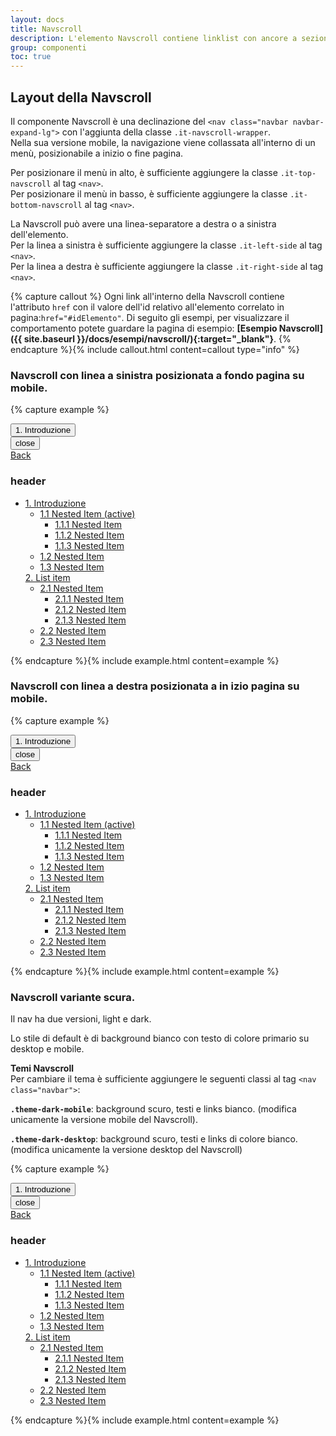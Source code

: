 ```yaml
---
layout: docs
title: Navscroll
description: L'elemento Navscroll contiene linklist con ancore a sezioni della pagina in cui è contenuta
group: componenti
toc: true
---
```


## Layout della Navscroll

Il componente Navscroll è una declinazione del `<nav class="navbar navbar-expand-lg">` con l'aggiunta della classe `.it-navscroll-wrapper`.  
Nella sua versione mobile, la navigazione viene collassata all'interno di un menù, posizionabile a inizio o fine pagina.

Per posizionare il menù in alto, è sufficiente aggiungere la classe `.it-top-navscroll` al tag `<nav>`.  
Per posizionare il menù in basso, è sufficiente aggiungere la classe `.it-bottom-navscroll` al tag `<nav>`.

La Navscroll può avere una linea-separatore a destra o a sinistra dell'elemento.  
Per la linea a sinistra  è sufficiente aggiungere la classe `.it-left-side` al tag `<nav>`.  
Per la linea a destra  è sufficiente aggiungere la classe `.it-right-side` al tag `<nav>`.

{% capture callout %}
Ogni link all'interno della Navscroll contiene l'attributo `href` con il valore dell'id relativo all'elemento correlato in pagina:`href="#idElemento"`.
Di seguito gli esempi, per visualizzare il comportamento potete guardare la pagina di esempio: **[Esempio Navscroll]({{ site.baseurl }}/docs/esempi/navscroll/){:target="_blank"}**.
{% endcapture %}{% include callout.html content=callout type="info" %}


### Navscroll con linea a sinistra posizionata a fondo pagina su mobile.
{% capture example %}
<nav class="navbar it-navscroll-wrapper navbar-expand-lg it-bottom-navscroll it-left-side">
  <button class="custom-navbar-toggler" type="button" aria-controls="navbarNav" aria-expanded="false" aria-label="Toggle navigation" data-target="#navbarNav"><span class="it-list"></span>1. Introduzione
  </button>
  <div class="navbar-collapsable" id="navbarNav">
    <div class="overlay"></div>
    <div class="close-div sr-only">
      <button class="btn close-menu" type="button"><span class="it-close"></span>close
      </button>
    </div>
    <a class="it-back-button" href="#"><i class="it-chevron-left " aria-hidden="true"> </i><span>Back </span></a>
    <div class="menu-wrapper">
      <div class="link-list-wrapper">
        <h3 class="no_toc">header</h3>
        <ul class="link-list">
          <li class="nav-item active">
            <a class="nav-link active" href="#1"><span>1. Introduzione </span></a>
            <ul class="link-list">
              <li class="nav-link active">
                <a class="nav-link active" href="#1_1"><span>1.1 Nested Item (active) </span></a>
                <ul class="tertiary link-list">
                  <li class="nav-link"><a class="nav-link" href="#1_1_1"><span>1.1.1 Nested Item </span></a></li>
                  <li class="nav-link"><a class="nav-link" href="#1_1_2"><span>1.1.2 Nested Item </span></a></li>
                  <li class="nav-link"><a class="nav-link" href="#1_1_3"><span>1.1.3 Nested Item </span></a></li>
                </ul>
              </li>
              <li class="nav-link">
                <a class="nav-link" href="#1_2"><span>1.2 Nested Item </span></a>
              </li>
              <li class="nav-link">
                <a class="nav-link" href="#1_3"><span>1.3 Nested Item </span></a>
              </li>
            </ul>
            <a class="nav-link" href="#2"><span>2. List item </span></a>
            <ul class="link-list">
              <li class="nav-link">
                <a class="nav-link" href="#2_1"><span>2.1 Nested Item </span></a>
                <ul class="tertiary link-list">
                  <li class="nav-link"><a class="nav-link" href="#2_1_1"><span>2.1.1 Nested Item </span></a></li>
                  <li class="nav-link"><a class="nav-link" href="#2_1_2"><span>2.1.2 Nested Item </span></a></li>
                  <li class="nav-link"><a class="nav-link" href="#2_1_3"><span>2.1.3 Nested Item </span></a></li>
                </ul>
              </li>
              <li class="nav-link">
                <a class="nav-link" href="#2_2"><span>2.2 Nested Item </span></a>
              </li>
              <li class="nav-link">
                <a class="nav-link" href="#2_3"><span>2.3 Nested Item </span></a>
              </li>
            </ul>
          </li>
        </ul>
      </div>
    </div>
  </div>
</nav>
{% endcapture %}{% include example.html content=example %}

### Navscroll con linea a destra posizionata a in izio pagina su mobile.
{% capture example %}
<nav class="navbar it-navscroll-wrapper navbar-expand-lg it-top-navscroll it-right-side">
  <button class="custom-navbar-toggler" type="button" aria-controls="navbarNavB" aria-expanded="false" aria-label="Toggle navigation" data-target="#navbarNavB"><span class="it-list"></span>1. Introduzione
  </button>
  <div class="navbar-collapsable" id="navbarNavB">
    <div class="overlay"></div>
    <div class="close-div sr-only">
      <button class="btn close-menu" type="button"><span class="it-close"></span>close
      </button>
    </div>
    <a class="it-back-button" href="#"><i class="it-chevron-left " aria-hidden="true"> </i><span>Back </span></a>
    <div class="menu-wrapper">
      <div class="link-list-wrapper">
        <h3 class="no_toc">header</h3>
        <ul class="link-list">
          <li class="nav-item active">
            <a class="nav-link active" href="#1"><span>1. Introduzione </span></a>
            <ul class="link-list">
              <li class="nav-link active">
                <a class="nav-link active" href="#1_1"><span>1.1 Nested Item (active) </span></a>
                <ul class="tertiary link-list">
                  <li class="nav-link"><a class="nav-link" href="#1_1_1"><span>1.1.1 Nested Item </span></a></li>
                  <li class="nav-link"><a class="nav-link" href="#1_1_2"><span>1.1.2 Nested Item </span></a></li>
                  <li class="nav-link"><a class="nav-link" href="#1_1_3"><span>1.1.3 Nested Item </span></a></li>
                </ul>
              </li>
              <li class="nav-link">
                <a class="nav-link" href="#1_2"><span>1.2 Nested Item </span></a>
              </li>
              <li class="nav-link">
                <a class="nav-link" href="#1_3"><span>1.3 Nested Item </span></a>
              </li>
            </ul>
            <a class="nav-link" href="#2"><span>2. List item </span></a>
            <ul class="link-list">
              <li class="nav-link">
                <a class="nav-link" href="#2_1"><span>2.1 Nested Item </span></a>
                <ul class="tertiary link-list">
                  <li class="nav-link"><a class="nav-link" href="#2_1_1"><span>2.1.1 Nested Item </span></a></li>
                  <li class="nav-link"><a class="nav-link" href="#2_1_2"><span>2.1.2 Nested Item </span></a></li>
                  <li class="nav-link"><a class="nav-link" href="#2_1_3"><span>2.1.3 Nested Item </span></a></li>
                </ul>
              </li>
              <li class="nav-link">
                <a class="nav-link" href="#2_2"><span>2.2 Nested Item </span></a>
              </li>
              <li class="nav-link">
                <a class="nav-link" href="#2_3"><span>2.3 Nested Item </span></a>
              </li>
            </ul>
          </li>
        </ul>
      </div>
    </div>
  </div>
</nav>
{% endcapture %}{% include example.html content=example %}

### Navscroll variante scura.

Il nav ha due versioni, light e dark.

Lo stile di default è di background bianco con testo di colore primario su desktop e mobile.

**Temi Navscroll**  
Per cambiare il tema è sufficiente aggiungere le seguenti classi al tag `<nav class="navbar">`:

**`.theme-dark-mobile`**: background scuro, testi e links bianco. (modifica unicamente la versione mobile del Navscroll).

**`.theme-dark-desktop`**: background scuro, testi e links di colore bianco. (modifica unicamente la versione desktop del Navscroll)

{% capture example %}
<nav class="navbar it-navscroll-wrapper navbar-expand-lg it-top-navscroll it-right-side theme-dark-mobile theme-dark-desk">
  <button class="custom-navbar-toggler" type="button" aria-controls="navbarNavC" aria-expanded="false" aria-label="Toggle navigation" data-target="#navbarNavC"><span class="it-list"></span>1. Introduzione
  </button>
  <div class="navbar-collapsable" id="navbarNavC">
    <div class="overlay"></div>
    <div class="close-div sr-only">
      <button class="btn close-menu" type="button"><span class="it-close"></span>close
      </button>
    </div>
    <a class="it-back-button" href="#"><i class="it-chevron-left " aria-hidden="true"> </i><span>Back </span></a>
    <div class="menu-wrapper">
      <div class="link-list-wrapper">
        <h3 class="no_toc">header</h3>
        <ul class="link-list">
          <li class="nav-item active">
            <a class="nav-link active" href="#1"><span>1. Introduzione </span></a>
            <ul class="link-list">
              <li class="nav-link active">
                <a class="nav-link active" href="#1_1"><span>1.1 Nested Item (active) </span></a>
                <ul class="tertiary link-list">
                  <li class="nav-link"><a class="nav-link" href="#1_1_1"><span>1.1.1 Nested Item </span></a></li>
                  <li class="nav-link"><a class="nav-link" href="#1_1_2"><span>1.1.2 Nested Item </span></a></li>
                  <li class="nav-link"><a class="nav-link" href="#1_1_3"><span>1.1.3 Nested Item </span></a></li>
                </ul>
              </li>
              <li class="nav-link">
                <a class="nav-link" href="#1_2"><span>1.2 Nested Item </span></a>
              </li>
              <li class="nav-link">
                <a class="nav-link" href="#1_3"><span>1.3 Nested Item </span></a>
              </li>
            </ul>
            <a class="nav-link" href="#2"><span>2. List item </span></a>
            <ul class="link-list">
              <li class="nav-link">
                <a class="nav-link" href="#2_1"><span>2.1 Nested Item </span></a>
                <ul class="tertiary link-list">
                  <li class="nav-link"><a class="nav-link" href="#2_1_1"><span>2.1.1 Nested Item </span></a></li>
                  <li class="nav-link"><a class="nav-link" href="#2_1_2"><span>2.1.2 Nested Item </span></a></li>
                  <li class="nav-link"><a class="nav-link" href="#2_1_3"><span>2.1.3 Nested Item </span></a></li>
                </ul>
              </li>
              <li class="nav-link">
                <a class="nav-link" href="#2_2"><span>2.2 Nested Item </span></a>
              </li>
              <li class="nav-link">
                <a class="nav-link" href="#2_3"><span>2.3 Nested Item </span></a>
              </li>
            </ul>
          </li>
        </ul>
      </div>
    </div>
  </div>
</nav>
{% endcapture %}{% include example.html content=example %}


